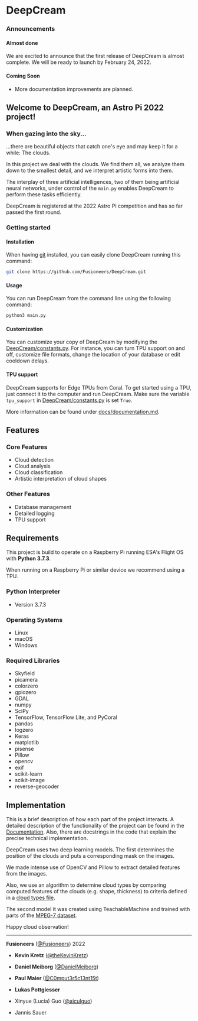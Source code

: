 # DeepCream

### Announcements

#### Almost done

We are excited to announce that the first release of DeepCream is almost complete.
We will be ready to launch by February 24, 2022.

#### Coming Soon

* More documentation improvements are planned.

## Welcome to DeepCream, an Astro Pi 2022 project!

<!--
What makes your project stand out?
connecting multiple AIs
-->

### When gazing into the sky...
...there are beautiful objects that catch one's eye and may keep it for a while: The clouds.

In this project we deal with the clouds.
We find them all, we analyze them down to the smallest detail,
and we interpret artistic forms into them.

The interplay of three artificial intelligences, two of them being artificial neural networks,
under control of the `main.py` enables DeepCream to perform these tasks efficiently.

DeepCream is registered at the 2022 Astro Pi competition and has so far passed the first round.


### Getting started

#### Installation

When having [git](https://git-scm.com/) installed, you can easily clone DeepCream running this command:

```bash
git clone https://github.com/Fusioneers/DeepCream.git
```

#### Usage

You can run DeepCream from the command line using the following command:
```bash
python3 main.py
```

#### Customization
You can customize your copy of DeepCream by modifying the [DeepCream/constants.py](DeepCream/constants.py).
For instance, you can turn TPU support on and off, customize file formats,
change the location of your database or edit cooldown delays.

#### TPU support
DeepCream supports for Edge TPUs from Coral.
To get started using a TPU, just connect it to the computer and run DeepCream.
Make sure the variable `tpu_support` in [DeepCream/constants.py](DeepCream/constants.py) is set `True`.

More information can be found under [docs/documentation.md](docs/documentation.md).

## Features

### Core Features

* Cloud detection
* Cloud analysis
* Cloud classification
* Artistic interpretation of cloud shapes

### Other Features

* Database management
* Detailed logging
* TPU support

## Requirements

This project is build to operate on a Raspberry Pi running ESA's Flight OS with **Python 3.7.3**.

When running on a Raspberry Pi or similar device we recommend using a TPU.

### Python Interpreter

* Version 3.7.3

### Operating Systems

* Linux
* macOS
* Windows

### Required Libraries

* Skyfield
* picamera
* colorzero
* gpiozero
* GDAL
* numpy
* SciPy
* TensorFlow, TensorFlow Lite, and PyCoral
* pandas
* logzero
* Keras
* matplotlib
* pisense
* Pillow
* opencv
* exif
* scikit-learn
* scikit-image
* reverse-geocoder

## Implementation

This is a brief description of how each part of the project interacts.
A detailed description of the functionality of the project can be found in
the [Documentation](docs/documentation.md).
Also, there are docstrings in the code that explain the precise technical implementation.

DeepCream uses two deep learning models. The first determines the position of the clouds and puts a corresponding mask
on the images.

We made intense use of OpenCV and Pillow to extract detailed features from the images.

Also, we use an algorithm to determine cloud types by comparing computed features of the clouds (e.g. shape, thickness)
to criteria defined in a [cloud types file](DeepCream/classification/cloud_types.py).

The second model it was created using TeachableMachine and trained with parts of
the [MPEG-7 dataset](https://en.wikipedia.org/wiki/MPEG-7).


<!--
Optional content:
## Known errors
## FAQ
## Copyright and licensing information
-->


Happy cloud observation!


---
**Fusioneers** ([@Fusioneers](https://github.com/Fusioneers)) 2022

* **Kevin Kretz** ([@theKevinKretz](https://github.com/theKevinKretz))
* **Daniel Meiborg** ([@DanielMeiborg](https://github.com/DanielMeiborg))
* **Paul Maier** ([@C0mput3r5c13nt15t](https://github.com/C0mput3r5c13nt15t))
* **Lukas Pottgiesser**

* Xinyue (Lucia) Guo ([@aiculguo](https://github.com/aiculguo))
* Jannis Sauer

